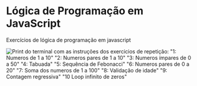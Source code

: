 # Lógica de Programação em JavaScript
Exercícios de lógica de programação em javascript

![Print do terminal com as instruções dos exercicios de repetição: "1: Numeros de 1 a 10"
					"2: Numeros pares de 1 a 10"
					"3: Numeros ímpares de 0 a 50"
					"4: Tabuada"
					"5: Sequência de Febonacci"
					"6: Numeros pares de 0 a 20"
					"7: Soma dos numeros de 1 a 100"
					"8: Validação de idade"
					"9: Contagem regressiva"
					"10 Loop infinito de zeros"](/img/loopings.png "Loopings")
